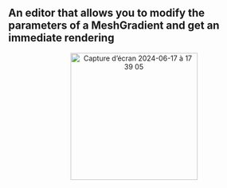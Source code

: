 ## An editor that allows you to modify the parameters of a MeshGradient and get an immediate rendering
<div align="center">
  <img width="255" alt="Capture d’écran 2024-06-17 à 17 39 05" src="https://github.com/rjourde/MeshGradientEditor/assets/1008617/14052357-6111-42fb-9177-5d4f52571ba8">
</div>
